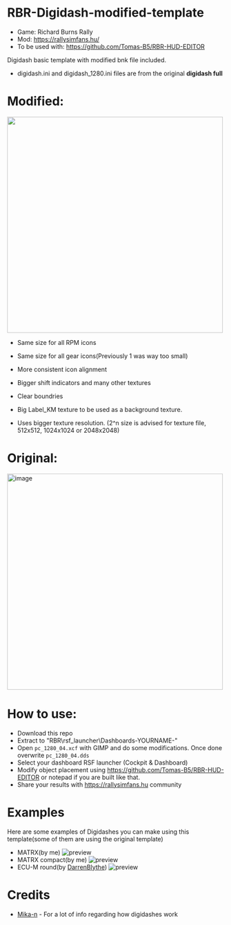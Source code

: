 # RBR-Digidash-modified-template
- Game: Richard Burns Rally
- Mod: https://rallysimfans.hu/
- To be used with: https://github.com/Tomas-B5/RBR-HUD-EDITOR

Digidash basic template with modified bnk file included.

- digidash.ini and digidash_1280.ini files are from the original **digidash full**

# Modified:

<img src="https://user-images.githubusercontent.com/104921631/231561893-cd78a701-f1fb-457a-af40-eea11d629b99.png" width="500">

- Same size for all RPM icons

- Same size for all gear icons(Previously 1 was way too small)

- More consistent icon alignment

- Bigger shift indicators and many other textures

- Clear boundries

- Big Label_KM texture to be used as a background texture.

- Uses bigger texture resolution. (2^n size is advised for texture file, 512x512, 1024x1024 or 2048x2048)

# Original:

<img width="500" alt="image" src="https://user-images.githubusercontent.com/104921631/231562532-775441bf-943b-41ac-9565-b4ebdc4c36a9.png">


# How to use:

- Download this repo
- Extract to "RBR\rsf_launcher\Dashboards\-YOURNAME-"
- Open `pc_1280_04.xcf` with GIMP and do some modifications. Once done overwrite `pc_1280_04.dds`
- Select your dashboard RSF launcher (Cockpit & Dashboard)
- Modify object placement using https://github.com/Tomas-B5/RBR-HUD-EDITOR or notepad if you are built like that.
- Share your results with https://rallysimfans.hu community

# Examples
Here are some examples of Digidashes you can make using this template(some of them are using the original template)

- MATRX(by me) ![preview](https://user-images.githubusercontent.com/104921631/232234133-b01b0d6e-2c7c-43f9-9cc9-7a7c503a2768.png)
- MATRX compact(by me) ![preview](https://user-images.githubusercontent.com/104921631/232234230-13c91635-e384-4496-8d66-957272358fb5.png)
- ECU-M round(by [DarrenBlythe](https://rbrdarren.blogspot.com/)) ![preview](https://user-images.githubusercontent.com/104921631/232234458-60fb330b-b5cc-4dd5-a8bb-6d6935a1482d.png)

# Credits
- [Mika-n](https://github.com/mika-n) - For a lot of info regarding how digidashes work

